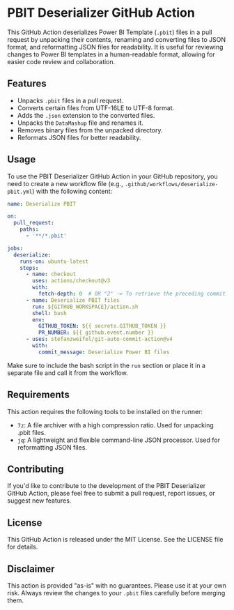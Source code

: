 # PBIT Deserializer GitHub Action

This GitHub Action deserializes Power BI Template (`.pbit`) files in a pull request by unpacking their contents, renaming and converting files to JSON format, and reformatting JSON files for readability. It is useful for reviewing changes to Power BI templates in a human-readable format, allowing for easier code review and collaboration.

## Features

- Unpacks `.pbit` files in a pull request.
- Converts certain files from UTF-16LE to UTF-8 format.
- Adds the `.json` extension to the converted files.
- Unpacks the `DataMashup` file and renames it.
- Removes binary files from the unpacked directory.
- Reformats JSON files for better readability.

## Usage

To use the PBIT Deserializer GitHub Action in your GitHub repository, you need to create a new workflow file (e.g., `.github/workflows/deserialize-pbit.yml`) with the following content:

```yaml
name: Deserialize PBIT

on:
  pull_request:
    paths:
      - '**/*.pbit'

jobs:
  deserialize:
    runs-on: ubuntu-latest
    steps:
      - name: checkout
        uses: actions/checkout@v3
        with:
          fetch-depth: 0  # OR "2" -> To retrieve the preceding commit.
      - name: Deserialize PBIT files
        run: ${GITHUB_WORKSPACE}/action.sh
        shell: bash
        env:
          GITHUB_TOKEN: ${{ secrets.GITHUB_TOKEN }}
          PR_NUMBER: ${{ github.event.number }}
      - uses: stefanzweifel/git-auto-commit-action@v4
        with:
          commit_message: Deserialize Power BI files
```
Make sure to include the bash script in the `run` section or place it in a separate file and call it from the workflow.
## Requirements
This action requires the following tools to be installed on the runner:

- `7z`: A file archiver with a high compression ratio. Used for unpacking .pbit files.
- `jq`: A lightweight and flexible command-line JSON processor. Used for reformatting JSON files.

## Contributing
If you'd like to contribute to the development of the PBIT Deserializer GitHub Action, please feel free to submit a pull request, report issues, or suggest new features.

## License
This GitHub Action is released under the MIT License. See the LICENSE file for details.

## Disclaimer
This action is provided "as-is" with no guarantees. Please use it at your own risk. Always review the changes to your `.pbit` files carefully before merging them.
